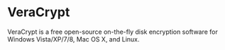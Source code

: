 # VeraCrypt
VeraCrypt is a free open-source on-the-fly disk encryption software for Windows Vista/XP/7/8, Mac OS X, and Linux.
